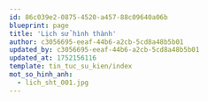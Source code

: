 ```yaml
---
id: 86c039e2-0875-4520-a457-88c09640a06b
blueprint: page
title: 'Lịch sử hình thành'
author: c3056695-eeaf-44b6-a2cb-5cd8a48b5b01
updated_by: c3056695-eeaf-44b6-a2cb-5cd8a48b5b01
updated_at: 1752156116
template: tin_tuc_su_kien/index
mot_so_hinh_anh:
  - lich_sht_001.jpg
---
```

